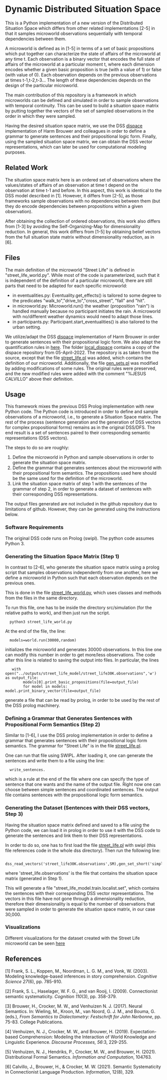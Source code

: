 # Dynamic Distributed Situation Space

This is a Python implementation of a new version of the Distributed Situation Space which differs from other related implementations [2-5] 
in that it samples microworld observations sequentially with temporal dependencies between them.

A microworld is defined as in [1-5] in terms of a set of basic propositions which put together can 
characterize the state of affairs of the microworld at any time t. Each observation is a binary vector that encodes the full state of affairs 
of the microworld at a particular moment t, where each dimension encodes whether a given basic proposition is true (with a value of 1) or 
false (with value of 0). Each observation depends on the previous observations at times t-1,t-2,t-3... The length of these dependencies depends on 
the design of the particular microworld. 

The main contribution of this repository is a framework in which microworlds can be defined and simulated in order
to sample observations with temporal continuity. This can be used to build a situation space matrix by putting together the vectors 
of the set of sampled observations in the order in which they were sampled. 

Having the desired situation space matrix, we use the DSS [dispace](https://github.com/hbrouwer/dispace) implementation of 
Harm Brouwer and colleagues in order to define a grammar to generate sentences and their propositional logic form. Finally, using the 
sampled situation space matrix, we can obtain the DSS vector representations, which can later be used for computational modeling purposes.

## Related Work
The situation space matrix here is an ordered set of observations where the values/states of affairs of an observation at time t depend
on the observation at time t-1 and before. In this aspect, this work is identical to the DSS model described in [1]. However, it differs 
from [2-5], as those frameworks sample observations with no dependencies between them (but they do encode dependencies between 
propositions within a given observation).

After obtaining the collection of ordered observations, this work also differs from [1-3] by avoiding the Self-Organizing-Map 
for dimensionality reduction. In general, this work differs from [1-5] by obtaining belief vectors from the full situation 
state matrix without dimensionality reduction, as in [6].     

## Files
The main definition of the microworld "Street Life" is defined in "street_life_world.py". While most of the code is parameterized, 
such that it is independent of the definition of a particular microworld, there are still parts that need to be adapted for 
each specific microworld:

- in eventualities.py: Eventuality.get_effects() is tailored to some degree to the predicates "walk_to","drive_to","cross_street",
"fall" and "hit".
- in microworld.py: Microworld.run() the weather (proposition "rain") is handled manually because no participant initiates the rain. 
   A microworld with no/different weather dynamics would need to adapt those lines.
- in participants.py: Participant.start_eventualities() is also tailored to the urban setting.

We utilize/adapt the DSS [dispace](https://github.com/hbrouwer/dispace) implementation of Harm Brouwer in order to generate sentences 
with their propositional logic form. We also adapt the quantification rules in [here](https://github.com/hbrouwer/dfs-tools/blob/master/worlds/wollic2019.pl).
The folder [local_dispace](https://github.com/iesus/dynamic_dss/blob/main/src/dss) contains a copy of the dispace repository from 05-April-2022. 
The repository is as taken from the source, except that the file [street_life.pl](https://github.com/iesus/dynamic_dss/blob/main/src/dss/worlds/street_life.pl) was added, which contains the 
definition of our microworld. Additionally, the file [gen_sets.pl](https://github.com/iesus/dynamic_dss/blob/main/src/dss/src/gen/gen_sets.pl) was modified by adding modifications of some 
rules. The original rules were preserved, and the new modified rules were added with the comment "%JESUS CALVILLO" above their definition.


## Usage
This framework mixes the previous DSS Prolog implementation with new Python code. The Python code is introduced in order to define and sample observations of a microworld, i.e., to 
generate a Situation Space matrix. The rest of the process (sentence generation and the generation of DSS vectors for complex propositional forms) remains as in the original DSS/DFS.
The end result is a set of sentences paired to their corresponding semantic representations (DSS vectors).

The steps to do so are roughly:
1. Define the microworld in Python and sample observations in order to generate the situation space matrix.
2. Define the grammar that generates sentences about the microworld with their propositional form semantics. The propositions used here
should be the same used for the definition of the microworld.
3. Link the situation space matrix of step 1 with the sentences of the grammar of step 2, in order to generate
a dataset of sentences with their corresponding DSS representations.

The output files generated are not included in the github repository due to limitations of github. However, they can be generated using the instructions below.

### Software Requirements

The original DSS code runs on Prolog (swipl). The python code assumes Python 3.

### Generating the Situation Space Matrix (Step 1)

In contrast to [2-6], who generate the situation space matrix using a prolog script that samples observations independently from one another, here
we define a microworld in Python such that each observation depends on the previous ones.

This is done in the file [street_life_world.py](https://github.com/iesus/dynamic_dss/blob/main/src/simulation/street_life_world.py), which uses
classes and methods from the files in the same directory.

To run this file, one has to be inside the directory src/simulation (for the relative paths to work), and then just run the script.
```
  python3 street_life_world.py
```

At the end of the file, the line:
```
  models=world.run(30000,random)
```
initializes the microworld and generates 30000 observations. In this line one can modify this number in order to get more/less observations. 
The code after this line is related to saving the output into files. In particular, the lines
```
   with open("../outputs/street_life_model/street_life30K.observations",'w') as output_file:
        models[0].print_basic_propositions(file=output_file) 
        for model in models: model.print_binary_vector(file=output_file)
```
generate a file that can be read by prolog, in order to be used by the rest of the DSS prolog machinery.
   
### Defining a Grammar that Generates Sentences with Propositional Form Semantics (Step 2)

Similar to [1-6], I use the DSS prolog implementation in order to define a grammar that generates sentences with their propositional logic form semantics.
The grammar for "Street Life" is in the file [street_life.pl](https://github.com/iesus/dynamic_dss/blob//main/src/dss/worlds/street_life.pl).

One can run that file using SWIPL. After loading it, one can generate the sentences and write them to a file using the line:
```
  write_sentences.
```
which is a rule at the end of the file where one can specify the type of sentence that one wants and the name of the output file. Right now one can choose between simple sentences
and coordinated sentences. The output file contains sentences with the propositional logic form semantics.


### Generating the Dataset (Sentences with their DSS vectors, Step 3)

Having the situation space matrix defined and saved to a file using the Python code, we can load it in prolog in order to use it with the
DSS code to generate the sentences and link them to their DSS representations. 

In order to do so, one has to first load the file [street_life.pl](https://github.com/iesus/dynamic_dss/blob//main/src/dss/worlds/street_life.pl) with
swipl (this file references code in the whole dss directory). Then run the following line:

```
  dss_read_vectors('street_life30K.observations',SM),gen_set_short('simple',SM,'street_life_model').
```
where 'street_life.observations' is the file that contains the situation space matrix (generated in Step 1).

This will generate a file "street_life_model.train.localist.set", which contains the sentences with their corresponding DSS vector representations.
The vectors in this file have not gone through a dimensionality reduction, therefore their dimensionality is equal to the number of observations that were
sampled in order to generate the situation space matrix, in our case 30,000.

### Visualizations

Different visualizations for the dataset created with the Street Life microworld can be seen [here](https://github.com/iesus/dynamic-dss-websites)


## References

[1] Frank, S. L., Koppen, M., Noordman, L. G. M., and Vonk, W. (2003).
Modeling knowledge-based inferences in story comprehension. *Cognitive
Science 27*(6), pp. 785-910.

[2] Frank, S. L., Haselager, W. F. G., and van Rooij, I. (2009).
Connectionist semantic systematicity. *Cognition 110*(3), pp. 358-379.

[3] Brouwer, H., Crocker, M. W., and Venhuizen N. J. (2017). Neural
Semantics. In: Wieling, M., Kroon, M., van Noord, G. J. M., and Bouma, G.
(eds.), *From Semantics to Dialectometry: Festschrift for John Nerbonne*,
pp. 75-83. College Publications.

[4] Venhuizen, N. J., Crocker, M. W., and Brouwer, H. (2019).
Expectation-based Comprehension: Modeling the Interaction of World Knowledge
and Linguistic Experience. *Discourse Processes, 56*:3, 229-255.

[5] Venhuizen, N. J., Hendriks, P., Crocker, M. W., and Brouwer, H. (2021). 
Distributional Formal Semantics. *Information and Computation*, 104763.

[6] Calvillo, J., Brouwer, H., & Crocker, M. W. (2021). 
Semantic Systematicity in Connectionist Language Production. *Information*, 12(8), 329.

